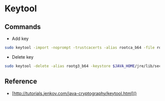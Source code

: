 # Keytool

## Commands

* Add key

```bash
sudo keytool -import -noprompt -trustcacerts -alias rootca_b64 -file rootca_b64.cer -keystore $JAVA_HOME/jre/lib/security/cacerts -storepass "changeit"
```

* Delete key

```bash
sudo keytool -delete -alias rootg3_b64 -keystore $JAVA_HOME/jre/lib/security/cacerts -storepass "changeit"
```

## Reference

* [http://tutorials.jenkov.com/java-cryptography/keytool.html]()
